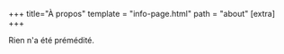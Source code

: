 +++
title="À propos"
template = "info-page.html"
path = "about"
[extra]
+++

Rien n'a été prémédité.
